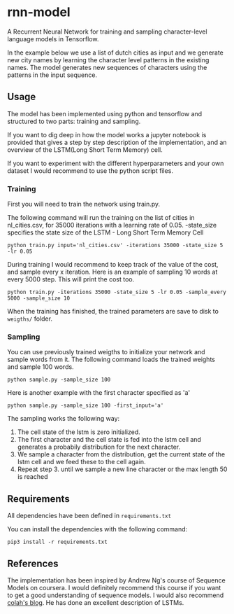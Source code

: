 # rnn-model
A Recurrent Neural Network for training and sampling character-level language models in Tensorflow.

In the example below we use a list of dutch cities as input and we generate new city names by learning the character level patterns in the existing names.
The model generates new sequences of characters using the patterns in the input sequence.

## Usage
The model has been implemented using python and tensorflow and structured to two parts: training and sampling.

If you want to dig deep in how the model works a jupyter notebook is provided that gives a step by step description of the implementation, and an overview of the LSTM(Long Short Term Memory) cell.

If you want to experiment with the different hyperparameters and your own dataset I would recommend to use the python script files.


### Training
First you will need to train the network using train.py.

The following command will run the training on the list of cities in nl_cities.csv, for 35000 iterations with a learning rate of 0.05.
-state_size specifies the state size of the LSTM - Long Short Term Memory Cell
```
python train.py input='nl_cities.csv' -iterations 35000 -state_size 5 -lr 0.05
```

During training I would recommend to keep track of the value of the cost, and sample every x iteration. 
Here is an example of sampling 10 words at every 5000 step. This will print the cost too.

```
python train.py -iterations 35000 -state_size 5 -lr 0.05 -sample_every 5000 -sample_size 10
```

When the training has finished, the trained parameters are save to disk to `weigths/` folder.


### Sampling

You can use previously trained weigths to initialize your network and sample words from it.
The following command loads the trained weights and sample 100 words.

```
python sample.py -sample_size 100
```

Here is another example with the first character specified as 'a'

```
python sample.py -sample_size 100 -first_input='a'
```

The sampling works the following way: 
1. The cell state of the lstm is zero initialized. 
2. The first character and the cell state is fed into the lstm cell and generates a probabily distribution for the next character. 
3. We sample a character from the distribution, get the current state of the lstm cell and we feed these to the cell again.
4. Repeat step 3. until we sample a new line character or the max length 50 is reached


## Requirements

All dependencies have been defined in ```requirements.txt```

You can install the dependencies with the following command:

```pip3 install -r requirements.txt```

## References

The implementation has been inspired by Andrew Ng's course of Sequence Models on coursera. I would definitely recommend this course if you want to get a good understanding of sequence models. I would also recommend [colah's blog](http://colah.github.io/posts/2015-08-Understanding-LSTMs/). He has done an excellent description of LSTMs.


